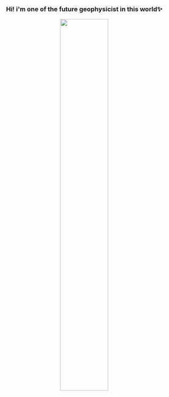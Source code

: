 ### <p align="center"> Hi! i'm one of the future geophysicist in this world✨</p>

<p align="center"> <img width="50%" height="auto" src="https://i.postimg.cc/9M7zfyFV/2641048.gif" height="100px"/></a> </p>

<!--
**vinsaaa/vinsaaa** is a ✨ _special_ ✨ repository because its `README.md` (this file) appears on your GitHub profile.

Here are some ideas to get you started:

- 🔭 I’m currently working on ...
- 🌱 I’m currently learning ...
- 👯 I’m looking to collaborate on ...
- 🤔 I’m looking for help with ...
- 💬 Ask me about ...
- 📫 How to reach me: ...
- 😄 Pronouns: ...
- ⚡ Fun fact: ...
-->
